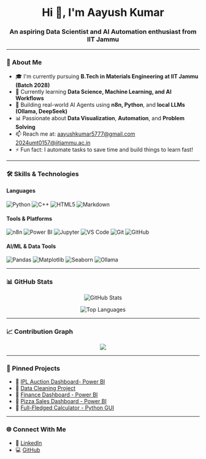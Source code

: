 <h1 align="center">Hi 👋, I'm Aayush Kumar</h1>
<h3 align="center">An aspiring Data Scientist and AI Automation enthusiast from IIT Jammu</h3>

---

### 🚀 About Me

- 🎓 I'm currently pursuing **B.Tech in Materials Engineering at IIT Jammu (Batch 2028)**
- 🌱 Currently learning **Data Science, Machine Learning, and AI Workflows**
- 🤖 Building real-world AI Agents using **n8n, Python**, and **local LLMs (Ollama, DeepSeek)**
- 📊 Passionate about **Data Visualization**, **Automation**, and **Problem Solving**
- 📫 Reach me at: [aayushkumar5777@gmail.com](mailto:aayushkumar5777@gmail.com) 2024umt0157@iitjammu.ac.in
- ⚡ Fun fact: I automate tasks to save time and build things to learn fast!

---

### 🛠️ Skills & Technologies

#### Languages
![Python](https://img.shields.io/badge/-Python-3776AB?style=flat-square&logo=python)
![C++](https://img.shields.io/badge/-C++-00599C?style=flat-square&logo=cplusplus)
![HTML5](https://img.shields.io/badge/-HTML5-E34F26?style=flat-square&logo=html5)
![Markdown](https://img.shields.io/badge/-Markdown-000000?style=flat-square&logo=markdown)

#### Tools & Platforms
![n8n](https://img.shields.io/badge/-n8n-FE8040?style=flat-square&logo=n8n)
![Power BI](https://img.shields.io/badge/-PowerBI-F2C811?style=flat-square&logo=powerbi)
![Jupyter](https://img.shields.io/badge/-Jupyter-F37626?style=flat-square&logo=jupyter)
![VS Code](https://img.shields.io/badge/-VS%20Code-007ACC?style=flat-square&logo=visual-studio-code)
![Git](https://img.shields.io/badge/-Git-F05032?style=flat-square&logo=git)
![GitHub](https://img.shields.io/badge/-GitHub-181717?style=flat-square&logo=github)

#### AI/ML & Data Tools
![Pandas](https://img.shields.io/badge/-Pandas-150458?style=flat-square&logo=pandas)
![Matplotlib](https://img.shields.io/badge/-Matplotlib-11557C?style=flat-square&logo=python)
![Seaborn](https://img.shields.io/badge/-Seaborn-2D6DB6?style=flat-square&logo=python)
![Ollama](https://img.shields.io/badge/-Ollama-000000?style=flat-square&logo=llama)

---

### 📊 GitHub Stats

<p align="center">
  <img src="https://github-readme-stats.vercel.app/api?username=aayush0444&show_icons=true&theme=tokyonight&bg_color=000000&hide_border=false&title_color=8e44ad&icon_color=8e44ad&text_color=ffffff" alt="GitHub Stats" />
</p>

<p align="center">
  <img src="https://github-readme-stats.vercel.app/api/top-langs/?username=aayush0444&layout=compact&theme=tokyonight&bg_color=000000&title_color=8e44ad&text_color=ffffff" alt="Top Languages" />
</p>

---

### 📈 Contribution Graph

<p align="center">
  <img src="https://github-readme-activity-graph.vercel.app/graph?username=aayush0444&theme=github-compact&bg_color=000000&color=8e44ad&line=8e44ad&point=ffffff" />
</p>

---

### 📌 Pinned Projects

- 🔗 [IPL Auction Dashboard- Power BI](https://github.com/aayush0444/IPL-Auction-Dashboard)
- 🔗 [Data Cleaning Project](https://github.com/aayush0444/Data_cleaning_and_insights)
- 🔗 [Finance Dashboard - Power BI](https://github.com/aayush0444/Finance-Dashboard)
- 🔗 [Pizza Sales Dashboard - Power BI](https://github.com/aayush0444/Pizza-Dashboard)
- 🔗 [Full-Fledged Calculator - Python GUI](https://github.com/aayush0444/-Calculator-Python-with-GUI)

---

### 🌐 Connect With Me

- 🔗 [LinkedIn](https://www.linkedin.com/in/aayush-kumar-b81794320/)
- 💻 [GitHub](https://github.com/aayush0444)
